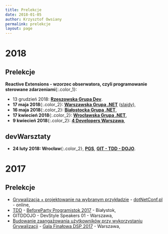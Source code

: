 ```yaml
---
title: Prelekcje
date: 2018-01-05
author: Krzysztof Owsiany
permalink: prelekcje
layout: page
---
```


# 2018
## Prelekcje
**Reactive Extensions - wzorzec obserwatora, czyli programowanie sterowane zdarzeniami**{:.color_1}:
* 13 grudzień 2018: **[Rzeszowska Grupa Dev][rg-dev]**.
* **17 maja 2018**{:.color_2}: **[Warszawska Grupa .NET][wgdotnet]** ([slajdy][wgdotnet-slides]), 
* **16 maja 2018**{:.color_2}: **[Białostocka Grupa .NET][bstoknet]**, 
* **17 kwiecień 2018**{:.color_2}: **[Wrocławska Grupa .NET][wrocnet]**,
* **9 kwiecień 2018**{:.color_2}: **[4 Developers Warszawa]**, 

## devWarsztaty
* **24 luty 2018: Wrocław**{:.color_2}, **[PGS]**, **[GIT - TDD - DOJO]**.

# 2017
## Prelekcje
* [Grywalizacja + projektowanie na wybranym przykładzie][grywalizacja2] - [dotNetConf.pl](dotnetconf.pl) - online,
* [TDD][tdd] - [BeforeParty Programistok 2017][programistok] - Białystok,
* GITDDOJO - DevStyle Speakers 01 - Warszawa,
* [Budowanie zaangażowania użytkowników przy wykorzystaniu Grywalizacji][grywalizacja] - [Gala Finałowa DSP 2017][dsp] - Warszawa,

[GIT - TDD - DOJO]: http://devwarsztaty.pl/warsztaty/2018-02-24-wro/
[4 Developers Warszawa]: https://4developers.org.pl/
[PGS]: https://www.pgs-soft.com/pl/

[tdd]: https://www.youtube.com/watch?v=fIwqqddJjm4&feature=youtu.be
[grywalizacja]: https://youtu.be/i3QY6uGDLLI?list=PLN2dx2pIJO6MmC_lihDpvc5jQ6LE7osSK
[grywalizacja2]: https://youtu.be/94JwR8Bnnuo
[programistok]: http://programistok.org
[dsp]: http://dajsiepoznac.pl

[wrocnet]: https://www.meetup.com/pl-PL/wrocnet/
[bstoknet]: https://www.facebook.com/groups/bstoknet/
[rg-dev]: https://www.meetup.com/pl-PL/rg-dev/
[wgdotnet]: https://www.facebook.com/groups/wgdotnet/
[wgdotnet-slides]: /assets/slides/rx-wgdotnet.odp